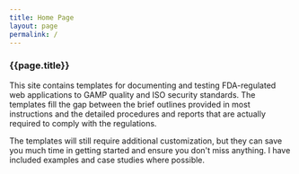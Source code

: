 ```yaml
---
title: Home Page
layout: page
permalink: /
---
```


### {{page.title}}

This site contains templates for documenting and testing FDA-regulated web applications to GAMP quality and ISO security standards. The templates fill the gap between the brief outlines provided in most instructions and the detailed procedures and reports that are actually required to comply with the regulations.

The templates will still require additional customization, but they can save you much time in getting started and ensure you don't miss anything. I have included examples and case studies where possible.
